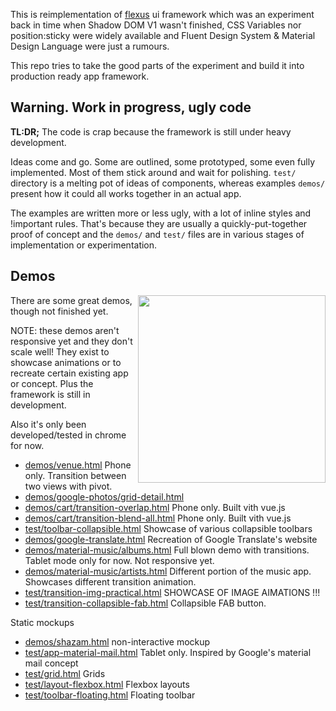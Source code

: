 This is reimplementation of [flexus](https://github.com/MikeKovarik/flexus) ui framework which was an experiment back in time when Shadow DOM V1 wasn't finished, CSS Variables nor position:sticky were widely available and Fluent Design System & Material Design Language were just a rumours.

This repo tries to take the good parts of the experiment and build it into production ready app framework.

## Warning. Work in progress, ugly code

**TL:DR;** The code is crap because the framework is still under heavy development.

Ideas come and go. Some are outlined, some prototyped, some even fully implemented. Most of them stick around and wait for polishing. `test/` directory is a melting pot of ideas of components, whereas examples `demos/` present how it could all works together in an actual app.

The examples are written more or less ugly, with a lot of inline styles and !important rules. That's because they are usually a quickly-put-together proof of concept and the `demos/` and `test/` files are in various stages of implementation or experimentation.

## Demos


<img align="right" src="https://raw.githubusercontent.com/MikeKovarik/resume/master/flexus-animations.gif" width="300">

There are some great demos, though not finished yet.

NOTE: these demos aren't responsive yet and they don't scale well! They exist to showcase animations or to recreate certain existing app or concept. Plus the framework is still in development.

Also it's only been developed/tested in chrome for now.

* [demos/venue.html](https://flexus-next.netlify.com/demos/venue.html) Phone only. Transition between two views with pivot.
* [demos/google-photos/grid-detail.html](https://flexus-next.netlify.com/demos/google-photos/grid-detail.html)
* [demos/cart/transition-overlap.html](https://flexus-next.netlify.com/demos/cart/transition-overlap.html) Phone only. Built vith vue.js
* [demos/cart/transition-blend-all.html](https://flexus-next.netlify.com/demos/cart/transition-blend-all.html) Phone only. Built vith vue.js
* [test/toolbar-collapsible.html](https://flexus-next.netlify.com/test/toolbar-collapsible.html) Showcase of various collapsible toolbars
* [demos/google-translate.html](https://flexus-next.netlify.com/demos/google-translate.html) Recreation of Google Translate's website
* [demos/material-music/albums.html](https://flexus-next.netlify.com/demos/material-music/albums.html) Full blown demo with transitions. Tablet mode only for now. Not responsive yet.
* [demos/material-music/artists.html](https://flexus-next.netlify.com/demos/material-music/artists.html) Different portion of the music app. Showcases different transition animation.
* [test/transition-img-practical.html](https://flexus-next.netlify.com/test/transition-img-practical.html) SHOWCASE OF IMAGE AIMATIONS !!!
* [test/transition-collapsible-fab.html](https://flexus-next.netlify.com/test/transition-collapsible-fab.html) Collapsible FAB button.

Static mockups
* [demos/shazam.html](https://flexus-next.netlify.com/demos/shazam.html) non-interactive mockup
* [test/app-material-mail.html](https://flexus-next.netlify.com/test/app-material-mail.html) Tablet only. Inspired by Google's material mail concept
* [test/grid.html](https://flexus-next.netlify.com/test/grid.html) Grids
* [test/layout-flexbox.html](https://flexus-next.netlify.com/test/layout-flexbox.html) Flexbox layouts
* [test/toolbar-floating.html](https://flexus-next.netlify.com/test/toolbar-floating.html) Floating toolbar
